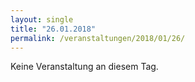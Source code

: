 ```yaml
---
layout: single
title: "26.01.2018"
permalink: /veranstaltungen/2018/01/26/
---
```


Keine Veranstaltung an diesem Tag.
